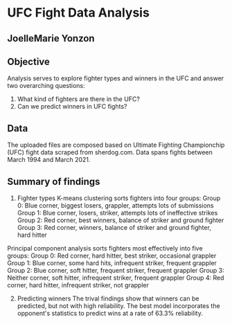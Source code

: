 # UFC Fight Data Analysis
## JoelleMarie Yonzon

## Objective
Analysis serves to explore fighter types and winners in the UFC and answer two overarching questions:
1. What kind of fighters are there in the UFC?
2. Can we predict winners in UFC fights?

## Data
The uploaded files are composed based on Ultimate Fighting Championchip (UFC) fight data scraped from sherdog.com.
Data spans fights between March 1994 and March 2021.

## Summary of findings
1. Fighter types
K-means clustering sorts fighters into four groups:
Group 0: Blue corner, biggest losers, grappler, attempts lots of submissions
Group 1: Blue corner, losers, striker, attempts lots of ineffective strikes
Group 2: Red corner, best winners, balance of striker and ground fighter
Group 3: Red corner, winners, balance of striker and ground fighter, hard hitter

Principal component analysis sorts fighters most effectively into five groups:
Group 0: Red corner, hard hitter, best striker, occasional grappler
Group 1: Blue corner, some hard hits, infrequent striker, frequent grappler
Group 2: Blue corner, soft hitter, frequent striker, frequent grappler
Group 3: Neither corner, soft hitter, infrequent striker, frequent grappler
Group 4: Red corner, hard hitter, infrequent striker, not grappler

2. Predicting winners
The trival findings show that winners can be predicted, but not with high reliability. The best model incorporates the opponent's statistics to predict wins at a rate of 63.3% reliability.

